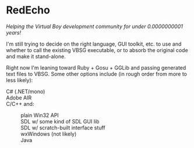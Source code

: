 RedEcho
=======

_Helping the Virtual Boy development community for under 0.0000000001 years!_

I'm still trying to decide on the right language, GUI toolkit, etc. to use and whether to call the existing VBSG executable, or to absorb the original code and make it stand-alone.

Right now I'm leaning toward Ruby + Gosu + GGLib and passing generated text files to VBSG. Some other options include (in rough order from more to less likely):

<dl>
<dt>C# (.NET/mono)</dt>
<dt>Adobe AIR</dt>
<dt>C/C++ and:</dt>
<dd><dl>
<dt>plain Win32 API</dt>
<dt>SDL w/ some kind of SDL GUI lib</dt>
<dt>SDL w/ scratch-built interface stuff</dt>
<dt>wxWindows (not likely)</dt>
<dt>Java</dt>
</dl></dd>
</dl>

